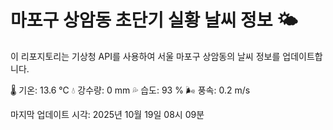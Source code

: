 
# 마포구 상암동 초단기 실황 날씨 정보 🌤️

이 리포지토리는 기상청 API를 사용하여 서울 마포구 상암동의 날씨 정보를 업데이트합니다. 

🌡️ 기온: 13.6 ℃
💧 강수량: 0 mm
💦 습도: 93 %
🌬️ 풍속: 0.2 m/s

마지막 업데이트 시각: 2025년 10월 19일 08시 09분    
